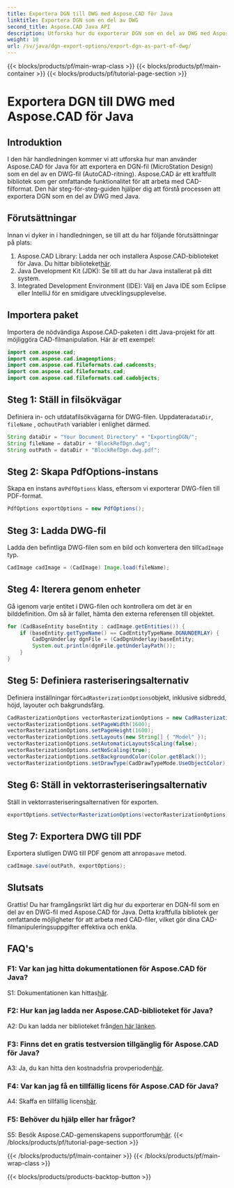 ```yaml
---
title: Exportera DGN till DWG med Aspose.CAD för Java
linktitle: Exportera DGN som en del av DWG
second_title: Aspose.CAD Java API
description: Utforska hur du exporterar DGN som en del av DWG med Aspose.CAD för Java. Följ vår steg-för-steg-guide för effektiv CAD-filmanipulation.
weight: 10
url: /sv/java/dgn-export-options/export-dgn-as-part-of-dwg/
---
```


{{< blocks/products/pf/main-wrap-class >}}
{{< blocks/products/pf/main-container >}}
{{< blocks/products/pf/tutorial-page-section >}}

# Exportera DGN till DWG med Aspose.CAD för Java

## Introduktion

I den här handledningen kommer vi att utforska hur man använder Aspose.CAD för Java för att exportera en DGN-fil (MicroStation Design) som en del av en DWG-fil (AutoCAD-ritning). Aspose.CAD är ett kraftfullt bibliotek som ger omfattande funktionalitet för att arbeta med CAD-filformat. Den här steg-för-steg-guiden hjälper dig att förstå processen att exportera DGN som en del av DWG med Java.

## Förutsättningar

Innan vi dyker in i handledningen, se till att du har följande förutsättningar på plats:
1. Aspose.CAD Library: Ladda ner och installera Aspose.CAD-biblioteket för Java. Du hittar biblioteket[här](https://releases.aspose.com/cad/java/).
2. Java Development Kit (JDK): Se till att du har Java installerat på ditt system.
3. Integrated Development Environment (IDE): Välj en Java IDE som Eclipse eller IntelliJ för en smidigare utvecklingsupplevelse.

## Importera paket

Importera de nödvändiga Aspose.CAD-paketen i ditt Java-projekt för att möjliggöra CAD-filmanipulation. Här är ett exempel:

```java
import com.aspose.cad;
import com.aspose.cad.imageoptions;
import com.aspose.cad.fileformats.cad.cadconsts;
import com.aspose.cad.fileformats.cad;
import com.aspose.cad.fileformats.cad.cadobjects;
```

## Steg 1: Ställ in filsökvägar

 Definiera in- och utdatafilsökvägarna för DWG-filen. Uppdatera`dataDir`, `fileName` , och`outPath` variabler i enlighet därmed.

```java
String dataDir = "Your Document Directory" + "ExportingDGN/";
String fileName = dataDir + "BlockRefDgn.dwg";
String outPath = dataDir + "BlockRefDgn.dwg.pdf";
```

## Steg 2: Skapa PdfOptions-instans

 Skapa en instans av`PdfOptions` klass, eftersom vi exporterar DWG-filen till PDF-format.

```java
PdfOptions exportOptions = new PdfOptions();
```

## Steg 3: Ladda DWG-fil

 Ladda den befintliga DWG-filen som en bild och konvertera den till`CadImage` typ.

```java
CadImage cadImage = (CadImage) Image.load(fileName);
```

## Steg 4: Iterera genom enheter

Gå igenom varje entitet i DWG-filen och kontrollera om det är en bilddefinition. Om så är fallet, hämta den externa referensen till objektet.

```java
for (CadBaseEntity baseEntity : cadImage.getEntities()) {
    if (baseEntity.getTypeName() == CadEntityTypeName.DGNUNDERLAY) {
        CadDgnUnderlay dgnFile = (CadDgnUnderlay)baseEntity;
        System.out.println(dgnFile.getUnderlayPath());
    }
}
```

## Steg 5: Definiera rasteriseringsalternativ

 Definiera inställningar för`CadRasterizationOptions`objekt, inklusive sidbredd, höjd, layouter och bakgrundsfärg.

```java
CadRasterizationOptions vectorRasterizationOptions = new CadRasterizationOptions();
vectorRasterizationOptions.setPageWidth(1600);
vectorRasterizationOptions.setPageHeight(1600);
vectorRasterizationOptions.setLayouts(new String[] { "Model" });
vectorRasterizationOptions.setAutomaticLayoutsScaling(false);
vectorRasterizationOptions.setNoScaling(true);
vectorRasterizationOptions.setBackgroundColor(Color.getBlack());
vectorRasterizationOptions.setDrawType(CadDrawTypeMode.UseObjectColor);
```

## Steg 6: Ställ in vektorrasteriseringsalternativ

Ställ in vektorrasteriseringsalternativen för exporten.

```java
exportOptions.setVectorRasterizationOptions(vectorRasterizationOptions);
```

## Steg 7: Exportera DWG till PDF

 Exportera slutligen DWG till PDF genom att anropa`save` metod.

```java
cadImage.save(outPath, exportOptions);
```

## Slutsats

Grattis! Du har framgångsrikt lärt dig hur du exporterar en DGN-fil som en del av en DWG-fil med Aspose.CAD för Java. Detta kraftfulla bibliotek ger omfattande möjligheter för att arbeta med CAD-filer, vilket gör dina CAD-filmanipuleringsuppgifter effektiva och enkla.

## FAQ's

### F1: Var kan jag hitta dokumentationen för Aspose.CAD för Java?

 S1: Dokumentationen kan hittas[här](https://reference.aspose.com/cad/java/).

### F2: Hur kan jag ladda ner Aspose.CAD-biblioteket för Java?

 A2: Du kan ladda ner biblioteket från[den här länken](https://releases.aspose.com/cad/java/).

### F3: Finns det en gratis testversion tillgänglig för Aspose.CAD för Java?

 A3: Ja, du kan hitta den kostnadsfria provperioden[här](https://releases.aspose.com/).

### F4: Var kan jag få en tillfällig licens för Aspose.CAD för Java?

 A4: Skaffa en tillfällig licens[här](https://purchase.aspose.com/temporary-license/).

### F5: Behöver du hjälp eller har frågor?

 S5: Besök Aspose.CAD-gemenskapens supportforum[här](https://forum.aspose.com/c/cad/19).
{{< /blocks/products/pf/tutorial-page-section >}}

{{< /blocks/products/pf/main-container >}}
{{< /blocks/products/pf/main-wrap-class >}}

{{< blocks/products/products-backtop-button >}}
